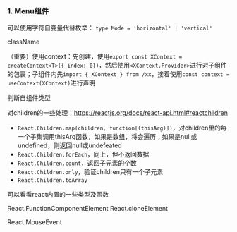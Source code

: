 ### 1. Menu组件

可以使用字符自变量代替枚举：
`type Mode = 'horizontal' | 'vertical'`

className

（重要）使用context：先创建，使用`export const XContext = createContext<T>({ index: 0})`，然后使用`<XContext.Provider>`进行对子组件的包裹；子组件内先`import { XContext } from /xx`，接着使用`const context = useContext(XContext)`进行声明

判断自组件类型

对children的一些处理：https://reactjs.org/docs/react-api.html#reactchildren
- `React.Children.map(children, function[(thisArg)])`，对children里的每一个子集调用thisArg函数，如果是数组，将会遍历；如果是null或undefined，则返回null或undefeated
- `React.Children.forEach`，同上，但不返回数据
- `React.Children.count`，返回子元素的个数
- `React.Children.only`，验证children只有一个子元素
- `React.Children.toArray`

可以看看react内置的一些类型及函数

React.FunctionComponentElement<T>
React.cloneElement

React.MouseEvent

